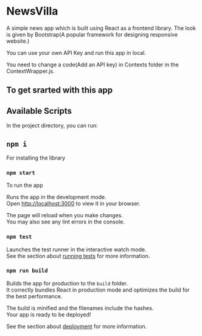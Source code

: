 # NewsVilla

A simple news app which is built using React as a frontend library. The look is given by Bootstrap(A popular framework for designing responsive website.)

You can use your own API Key and run this app in local.

You need to change a code(Add an API key) in Contexts folder in the ContextWrapper.js.



## To get srarted with this app

## Available Scripts

In the project directory, you can run:

## `npm i`  

For installing the library

### `npm start`

To run the app

Runs the app in the development mode.\
Open [http://localhost:3000](http://localhost:3000) to view it in your browser.

The page will reload when you make changes.\
You may also see any lint errors in the console.

### `npm test`

Launches the test runner in the interactive watch mode.\
See the section about [running tests](https://facebook.github.io/create-react-app/docs/running-tests) for more information.

### `npm run build`

Builds the app for production to the `build` folder.\
It correctly bundles React in production mode and optimizes the build for the best performance.

The build is minified and the filenames include the hashes.\
Your app is ready to be deployed!

See the section about [deployment](https://facebook.github.io/create-react-app/docs/deployment) for more information.

